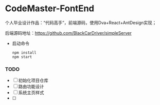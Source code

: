 # CodeMaster-FontEnd

个人毕业设计作品：“代码高手”，前端源码，使用Dva+React+AntDesign实现；    

后端源码地址：https://github.com/BlackCarDriver/simpleServer

- 启动命令

  ```
  npm install
  npm start
  ```

  

### TODO

- [ ] 初始化项目仓库
- [ ] 路由功能设计
- [ ] 系统主页样式
- [ ] 